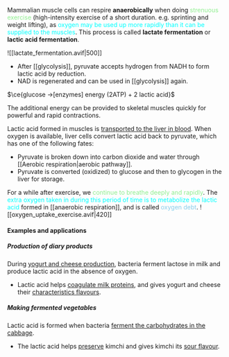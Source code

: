 Mammalian muscle cells can respire **anaerobically** when doing <span style="color: lightgreen">strenuous exercise</span> (high-intensity exercise of a short duration. e.g. sprinting and weight lifting), as <span style="color: aqua">oxygen may be used up more rapidly than it can be supplied to the muscles</span>. This process is called **lactate fermentation** or **lactic acid fermentation**.

![[lactate_fermentation.avif|500]]

- After [[glycolysis]], pyruvate accepts hydrogen from NADH to form lactic acid by reduction.
- NAD is regenerated and can be used in [[glycolysis]] again.

$\ce{glucose ->[enzymes] energy (2ATP) + 2 lactic acid}$

The additional energy can be provided to skeletal muscles quickly for powerful and rapid contractions.

Lactic acid formed in muscles is <u>transported to the liver in blood</u>. When oxygen is available, liver cells convert lactic acid back to pyruvate, which has one of the following fates:
- Pyruvate is broken down into carbon dioxide and water through [[Aerobic respiration|aerobic pathway]].
- Pyruvate is converted (oxidized) to glucose and then to glycogen in the liver for storage.

For a while after exercise, we <span style="color: lightgreen">continue to breathe deeply and rapidly</span>. The <span style="color: aqua">extra oxygen taken in during this period of time is to metabolize the lactic acid</span> formed in [[anaerobic respiration]], and is called <span style="color: skyblue">oxygen debt</span>.
![[oxygen_uptake_exercise.avif|420]]

#### Examples and applications
##### Production of diary products
During <u>yogurt and cheese production</u>, bacteria ferment lactose in milk and produce lactic acid in the absence of oxygen.
- Lactic acid helps <u>coagulate milk proteins</u>, and gives yogurt and cheese their <u>characteristics flavours</u>.

##### Making fermented vegetables
Lactic acid is formed when bacteria <u>ferment the carbohydrates in the cabbage</u>.
- The lactic acid helps <u>preserve</u> kimchi and gives kimchi its <u>sour flavour</u>.
